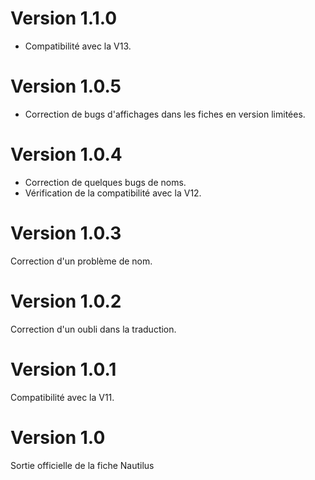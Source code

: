 # Version 1.1.0
- Compatibilité avec la V13.

# Version 1.0.5
- Correction de bugs d'affichages dans les fiches en version limitées.

# Version 1.0.4
- Correction de quelques bugs de noms.
- Vérification de la compatibilité avec la V12.

# Version 1.0.3
Correction d'un problème de nom.

# Version 1.0.2
Correction d'un oubli dans la traduction.

# Version 1.0.1
Compatibilité avec la V11.

# Version 1.0
Sortie officielle de la fiche Nautilus